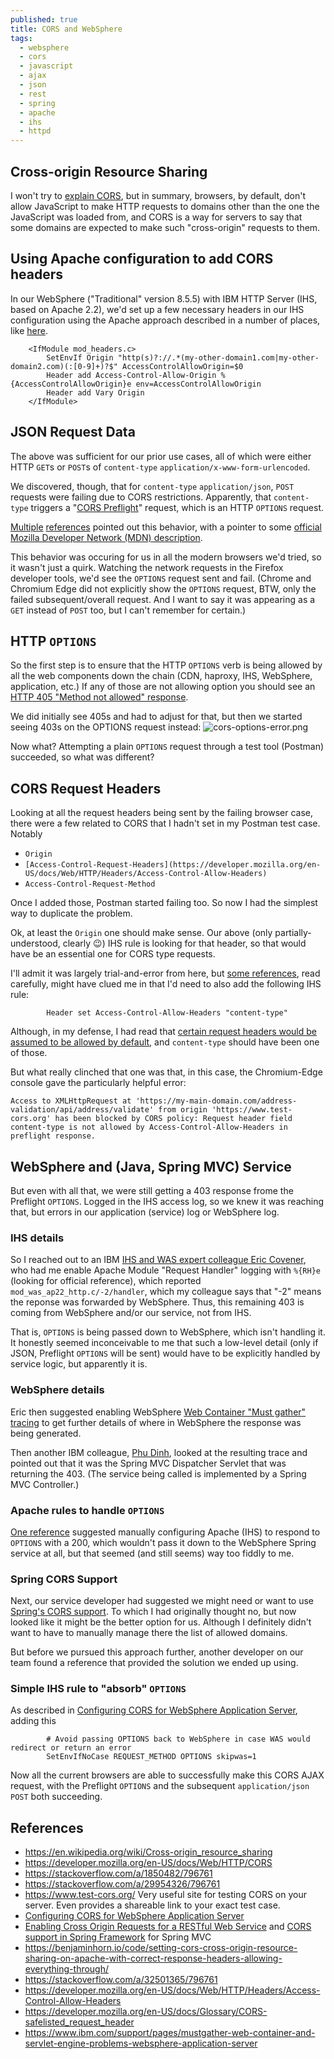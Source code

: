 ```yaml
---
published: true
title: CORS and WebSphere
tags:
  - websphere
  - cors
  - javascript
  - ajax
  - json
  - rest
  - spring
  - apache
  - ihs
  - httpd
---
```

## Cross-origin Resource Sharing

I won't try to [explain CORS](https://en.wikipedia.org/wiki/Cross-origin_resource_sharing), but in summary, browsers, by default, don't allow JavaScript to make HTTP requests to domains other than the one the JavaScript was loaded from, and CORS is a way for servers to say that some domains are expected to make such "cross-origin" requests to them.

## Using Apache configuration to add CORS headers

In our WebSphere ("Traditional" version 8.5.5) with IBM HTTP Server (IHS, based on Apache 2.2), we'd set up a few necessary headers in our IHS configuration using the Apache approach described in a number of places, like [here](https://stackoverflow.com/a/1850482/796761).

```apacheconf
    <IfModule mod_headers.c>
        SetEnvIf Origin "http(s)?://.*(my-other-domain1.com|my-other-domain2.com)(:[0-9]+)?$" AccessControlAllowOrigin=$0
        Header add Access-Control-Allow-Origin %{AccessControlAllowOrigin}e env=AccessControlAllowOrigin
        Header add Vary Origin
    </IfModule>
```

## JSON Request Data

The above was sufficient for our prior use cases, all of which were either HTTP `GET`s or `POST`s of `content-type` `application/x-www-form-urlencoded`.

We discovered, though, that for `content-type` `application/json`, `POST` requests were failing due to CORS restrictions. Apparently, that `content-type` triggers a "[CORS Preflight](https://en.wikipedia.org/wiki/Cross-origin_resource_sharing#Preflight_example)" request, which is an HTTP `OPTIONS` request. 

[Multiple](https://stackoverflow.com/a/29954326/796761) [references](https://stackoverflow.com/a/43881141/796761) pointed out this behavior, with a pointer to some [official Mozilla Developer Network (MDN) description](https://developer.mozilla.org/en-US/docs/Web/HTTP/CORS#simple_requests).

This behavior was occuring for us in all the modern browsers we'd tried, so it wasn't just a quirk. Watching the network requests in the Firefox developer tools, we'd see the `OPTIONS` request sent and fail. (Chrome and Chromium Edge did not explicitly show the `OPTIONS` request, BTW, only the failed subsequent/overall request. And I want to say it was appearing as a `GET` instead of `POST` too, but I can't remember for certain.)

## HTTP `OPTIONS`

So the first step is to ensure that the HTTP `OPTIONS` verb is being allowed by all the web components down the chain (CDN, haproxy, IHS, WebSphere, application, etc.) If any of those are not allowing option you should see an [HTTP 405 "Method not allowed" response](https://www.w3.org/Protocols/rfc2616/rfc2616-sec10.html#sec10.4.6).

We did initially see 405s and had to adjust for that, but then we started seeing 403s on the OPTIONS request instead:
![cors-options-error.png]({{site.baseurl}}/assets/cors-options-error.png)

Now what? Attempting a plain `OPTIONS` request through a test tool (Postman) succeeded, so what was different?

## CORS Request Headers

Looking at all the request headers being sent by the failing browser case, there were a few related to CORS that I hadn't set in my Postman test case. Notably
- `Origin`
- `[Access-Control-Request-Headers](https://developer.mozilla.org/en-US/docs/Web/HTTP/Headers/Access-Control-Allow-Headers)`
- `Access-Control-Request-Method`

Once I added those, Postman started failing too. So now I had the simplest way to duplicate the problem. 

Ok, at least the `Origin` one should make sense. Our above (only partially-understood, clearly :wink:) IHS rule is looking for that header, so that would have be an essential one for CORS type requests.

I'll admit it was largely trial-and-error from here, but [some references](https://stackoverflow.com/a/32501365/796761), read carefully, might have clued me in that I'd need to also add the following IHS rule:
```apacheconf
        Header set Access-Control-Allow-Headers "content-type"
```

Although, in my defense, I had read that [certain request headers would be assumed to be allowed by default](https://developer.mozilla.org/en-US/docs/Glossary/CORS-safelisted_request_header), and `content-type` should have been one of those.

But what really clinched that one was that, in this case, the Chromium-Edge console gave the particularly helpful error:
```
Access to XMLHttpRequest at 'https://my-main-domain.com/address-validation/api/address/validate' from origin 'https://www.test-cors.org' has been blocked by CORS policy: Request header field content-type is not allowed by Access-Control-Allow-Headers in preflight response.
```

## WebSphere and (Java, Spring MVC) Service

But even with all that, we were still getting a 403 response frome the Preflight `OPTIONS`. Logged in the IHS access log, so we knew it was reaching that, but errors in our application (service) log or WebSphere log.

### IHS details

So I reached out to an IBM [IHS and WAS expert colleague Eric Covener](https://github.com/covener), who had me enable Apache Module "Request Handler" logging with `%{RH}e` (looking for official reference), which reported `mod_was_ap22_http.c/-2/handler`, which my colleague says that "-2" means the reponse was forwarded by WebSphere. Thus, this remaining 403 is coming from WebSphere and/or our service, not from IHS.

That is, `OPTIONS` is being passed down to WebSphere, which isn't handling it. It honestly seemed inconceivable to me that such a low-level detail (only if JSON, Preflight `OPTIONS` will be sent) would have to be explicitly handled by service logic, but apparently it is. 

### WebSphere details

Eric then suggested enabling WebSphere [Web Container "Must gather" tracing](https://www.ibm.com/support/pages/mustgather-web-container-and-servlet-engine-problems-websphere-application-server) to get further details of where in WebSphere the response was being generated.

Then another IBM colleague, [Phu Dinh](https://github.com/pmd1nh), looked at the resulting trace and pointed out that it was the Spring MVC Dispatcher Servlet that was returning the 403. (The service being called is implemented by a Spring MVC Controller.)

### Apache rules to handle `OPTIONS`

[One reference](https://benjaminhorn.io/code/setting-cors-cross-origin-resource-sharing-on-apache-with-correct-response-headers-allowing-everything-through/) suggested manually configuring Apache (IHS) to respond to `OPTIONS` with a 200, which wouldn't pass it down to the WebSphere Spring service at all, but that seemed (and still seems) way too fiddly to me.

### Spring CORS Support

Next, our service developer had suggested we might need or want to use [Spring's CORS support](https://spring.io/blog/2015/06/08/cors-support-in-spring-framework). To which I had originally thought no, but now looked like it might be the better option for us. Although I definitely didn't want to have to manually manage there the list of allowed domains. 

But before we pursued this approach further, another developer on our team found a reference that provided the solution we ended up using.

### Simple IHS rule to "absorb" `OPTIONS`

As described in [Configuring CORS for WebSphere Application Server](https://www.ibm.com/support/pages/node/6348518), adding this 
```apacheconf
        # Avoid passing OPTIONS back to WebSphere in case WAS would redirect or return an error
        SetEnvIfNoCase REQUEST_METHOD OPTIONS skipwas=1
```

Now all the current browsers are able to successfully make this CORS AJAX request, with the Preflight `OPTIONS` and the subsequent `application/json` `POST` both succeeding.

## References

- https://en.wikipedia.org/wiki/Cross-origin_resource_sharing
- https://developer.mozilla.org/en-US/docs/Web/HTTP/CORS
- https://stackoverflow.com/a/1850482/796761
- https://stackoverflow.com/a/29954326/796761
- https://www.test-cors.org/ Very useful site for testing CORS on your server. Even provides a shareable link to your exact test case.
- [Configuring CORS for WebSphere Application Server](https://www.ibm.com/support/pages/node/6348518)
- [Enabling Cross Origin Requests for a RESTful Web Service](https://spring.io/guides/gs/rest-service-cors/) and [CORS support in Spring Framework](https://spring.io/blog/2015/06/08/cors-support-in-spring-framework) for Spring MVC
- https://benjaminhorn.io/code/setting-cors-cross-origin-resource-sharing-on-apache-with-correct-response-headers-allowing-everything-through/
- https://stackoverflow.com/a/32501365/796761
- https://developer.mozilla.org/en-US/docs/Web/HTTP/Headers/Access-Control-Allow-Headers
- https://developer.mozilla.org/en-US/docs/Glossary/CORS-safelisted_request_header
- https://www.ibm.com/support/pages/mustgather-web-container-and-servlet-engine-problems-websphere-application-server
